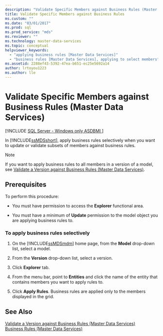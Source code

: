 ```yaml
---
description: "Validate Specific Members against Business Rules (Master Data Services)"
title: Validate Specific Members against Business Rules
ms.custom: ""
ms.date: "03/01/2017"
ms.prod: sql
ms.prod_service: "mds"
ms.reviewer: ""
ms.technology: master-data-services
ms.topic: conceptual
helpviewer_keywords: 
  - "applying business rules [Master Data Services]"
  - "business rules [Master Data Services], applying to select members"
ms.assetid: 2288ef43-5392-47ea-b651-ec25e5692a14
author: lrtoyou1223
ms.author: lle
---
```

# Validate Specific Members against Business Rules (Master Data Services)

[!INCLUDE [SQL Server - Windows only ASDBMI  ](../includes/applies-to-version/sql-windows-only-asdbmi.md)]

  In [!INCLUDE[ssMDSshort](../includes/ssmdsshort-md.md)], apply business rules selectively when you want to update or validate subsets of members against business rules.  
  
> [!NOTE]  
>  If you want to apply business rules to all members in a version of a model, see [Validate a Version against Business Rules &#40;Master Data Services&#41;](../master-data-services/validate-a-version-against-business-rules-master-data-services.md).  
  
## Prerequisites  
 To perform this procedure:  
  
-   You must have permission to access the **Explorer** functional area.  
  
-   You must have a minimum of **Update** permission to the model object you are applying business rules to.  
  
### To apply business rules selectively  
  
1.  On the [!INCLUDE[ssMDSmdm](../includes/ssmdsmdm-md.md)] home page, from the **Model** drop-down list, select a model.  
  
2.  From the **Version** drop-down list, select a version.  
  
3.  Click **Explorer** tab.  
  
4.  From the menu bar, point to **Entities** and click the name of the entity that contains members you want to apply rules to.  
  
5.  Click **Apply Rules**. Business rules are applied only to the members displayed in the grid.  
  
## See Also  
 [Validate a Version against Business Rules &#40;Master Data Services&#41;](../master-data-services/validate-a-version-against-business-rules-master-data-services.md)   
 [Business Rules &#40;Master Data Services&#41;](../master-data-services/business-rules-master-data-services.md)  
  
  
